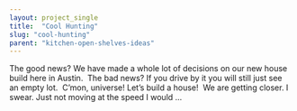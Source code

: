 ```yaml
---
layout: project_single
title:  "Cool Hunting"
slug: "cool-hunting"
parent: "kitchen-open-shelves-ideas"
---
```

The good news? We have made a whole lot of decisions on our new house build here in Austin.  The bad news? If you drive by it you will still just see an empty lot.  C’mon, universe! Let’s build a house!  We are getting closer. I swear. Just not moving at the speed I would …
